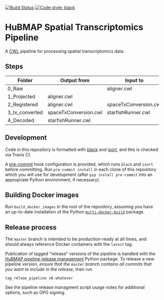 [![Build Status](https://travis-ci.com/hubmapconsortium/spatial-transcriptomics-pipeline.svg?branch=master)](https://travis-ci.com/hubmapconsortium/spatial-transcriptomics-pipeline)
[![Code style: black](https://img.shields.io/badge/code%20style-black-000000.svg)](https://github.com/psf/black)

# HuBMAP Spatial Transcriptomics Pipeline
A [CWL](https://www.commonwl.org/) pipeline for processing spatial transcriptomics data.

## Steps

Folder         | Output from           | Input to
---------------|-----------------------|----------------------
0_Raw          |                       | aligner.cwl
1_Projected    | aligner.cwl           |
2_Registered   | aligner.cwl           | spaceTxConversion.cwl
3_tx_converted | spaceTxConversion.cwl | starfishRunner.cwl
4_Decoded      | starfishRunner.cwl    |                       

## Development
Code in this repository is formatted with [black](https://github.com/psf/black) and
[isort](https://pypi.org/project/isort/), and this is checked via Travis CI.

A [pre-commit](https://pre-commit.com/) hook configuration is provided, which runs `black` and `isort` before committing.
Run `pre-commit install` in each clone of this repository which you will use for development (after `pip install pre-commit`
into an appropriate Python environment, if necessary).

## Building Docker images
Run `build_docker_images` in the root of the repository, assuming you have an up-to-date
installation of the Python [`multi-docker-build`](https://github.com/mruffalo/multi-docker-build)
package.

## Release process

The `master` branch is intended to be production-ready at all times, and should always reference Docker containers
with the `latest` tag.

Publication of tagged "release" versions of the pipeline is handled with the
[HuBMAP pipeline release management](https://github.com/hubmapconsortium/pipeline-release-mgmt) Python package. To
release a new pipeline version, *ensure that the `master` branch contains all commits that you want to include in the release,*
then run
```shell
tag_releae_pipeline v0.whatever
```
See the pipeline release managment script usage notes for additional options, such as GPG signing.
